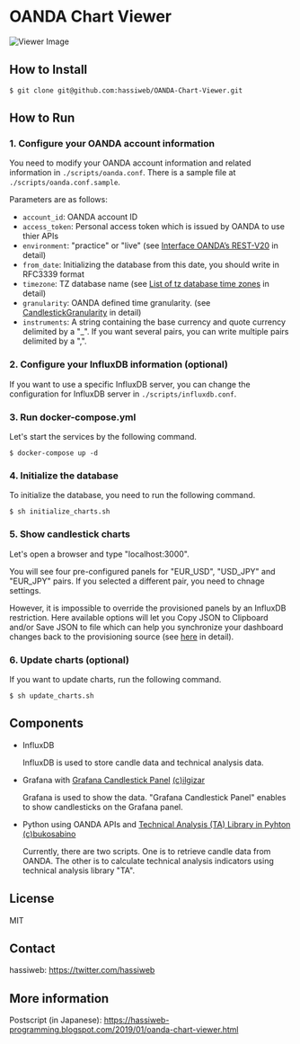 # OANDA Chart Viewer

![Viewer Image](https://github.com/hassiweb/OANDA-Chart-Viewer/blob/master/viewer_image.png)

## How to Install

```
$ git clone git@github.com:hassiweb/OANDA-Chart-Viewer.git
```

## How to Run

### 1. Configure your OANDA account information

You need to modify your OANDA account information and related information in `./scripts/oanda.conf`.  There is a sample file at `./scripts/oanda.conf.sample`.

Parameters are as follows:
- `account_id`: OANDA account ID
- `access_token`: Personal access token which is issued by OANDA to use thier APIs
- `environment`: "practice" or "live" (see [Interface OANDA’s REST-V20](https://oanda-api-v20.readthedocs.io/en/latest/oanda-api-v20.html#the-client) in detail)
- `from_date`: Initializing the database from this date, you should write in RFC3339 format
- `timezone`: TZ database name (see [List of tz database time zones](https://en.wikipedia.org/wiki/List_of_tz_database_time_zones) in detail)
- `granularity`: OANDA defined time granularity. (see [CandlestickGranularity](https://developer.oanda.com/rest-live-v20/instrument-df/) in detail)
- `instruments`: A string containing the base currency and quote currency delimited by a "\_". If you want several pairs, you can write multiple pairs delimited by a ",".

### 2. Configure your InfluxDB information (optional)

If you want to use a specific InfluxDB server, you can change the configuration for InfluxDB server in `./scripts/influxdb.conf`.

### 3. Run docker-compose.yml

Let's start the services by the following command.

```
$ docker-compose up -d
```

### 4. Initialize the database

To initialize the database, you need to run the following command.

```
$ sh initialize_charts.sh
```

### 5. Show candlestick charts

Let's open a browser and type "localhost:3000".  

You will see four pre-configured panels for "EUR_USD", "USD_JPY" and "EUR_JPY" pairs.  If you selected a different pair, you need to chnage settings.  

However, it is impossible to override the provisioned panels by an InfluxDB restriction.  Here available options will let you Copy JSON to Clipboard and/or Save JSON to file which can help you synchronize your dashboard changes back to the provisioning source (see [here](http://docs.grafana.org/administration/provisioning/) in detail).

### 6. Update charts (optional)

If you want to update charts, run the following command.

```
$ sh update_charts.sh
```

## Components
- InfluxDB

  InfluxDB is used to store candle data and technical analysis data.

- Grafana with [Grafana Candlestick Panel](https://github.com/ilgizar/ilgizar-candlestick-panel) [(c)ilgizar](https://github.com/ilgizar)

  Grafana is used to show the data.  "Grafana Candlestick Panel" enables to show candlesticks on the Grafana panel.

- Python using OANDA APIs and [Technical Analysis (TA) Library in Pyhton](https://github.com/bukosabino/ta) [(c)bukosabino](https://github.com/bukosabino)

  Currently, there are two scripts.  One is to retrieve candle data from OANDA.  The other is to calculate technical analysis indicators using technical analysis library "TA".

## License
MIT


## Contact
hassiweb: https://twitter.com/hassiweb

## More information
Postscript (in Japanese): https://hassiweb-programming.blogspot.com/2019/01/oanda-chart-viewer.html
